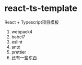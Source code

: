 # react-ts-template

React + Typescript项目模板

1. webpack4
2. babel7
3. eslint
4. antd
5. prettier
6. 还有一些东西

